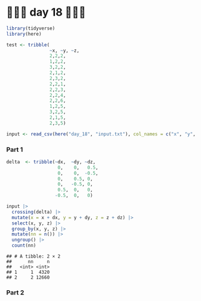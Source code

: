 🎄🎄🎄 day 18 🎄🎄🎄
================

``` r
library(tidyverse)
library(here)
```

``` r
test <- tribble(
                ~x, ~y, ~z,
                2,2,2,
                1,2,2,
                3,2,2,
                2,1,2,
                2,3,2,
                2,2,1,
                2,2,3,
                2,2,4,
                2,2,6,
                1,2,5,
                3,2,5,
                2,1,5,
                2,3,5)

input <- read_csv(here("day_18", "input.txt"), col_names = c("x", "y", "z"))
```

### Part 1

``` r
delta  <- tribble(~dx,  ~dy, ~dz,
                   0,    0,   0.5,
                   0,    0,  -0.5,
                   0,    0.5, 0,
                   0,   -0.5, 0,
                   0.5,  0,   0,
                  -0.5,  0,   0)

input |> 
  crossing(delta) |> 
  mutate(x = x + dx, y = y + dy, z = z + dz) |> 
  select(x, y, z) |> 
  group_by(x, y, z) |> 
  mutate(nn = n()) |> 
  ungroup() |>
  count(nn)
```

    ## # A tibble: 2 × 2
    ##      nn     n
    ##   <int> <int>
    ## 1     1  4320
    ## 2     2 12660

### Part 2
